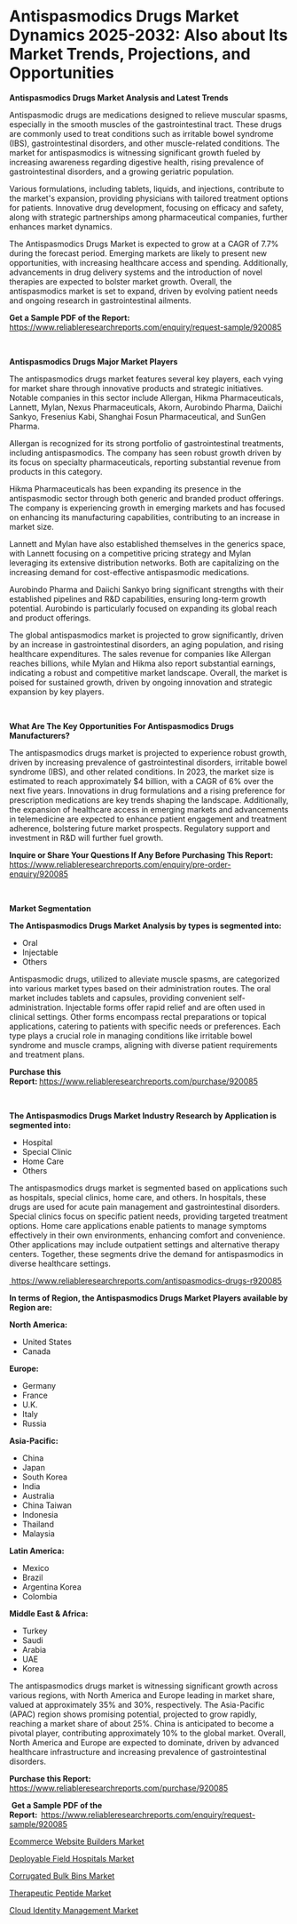 <p><h1>Antispasmodics Drugs Market Dynamics 2025-2032: Also about Its Market Trends, Projections, and Opportunities</h1></p><p><strong>Antispasmodics Drugs Market Analysis and Latest Trends</strong></p>
<p><p>Antispasmodic drugs are medications designed to relieve muscular spasms, especially in the smooth muscles of the gastrointestinal tract. These drugs are commonly used to treat conditions such as irritable bowel syndrome (IBS), gastrointestinal disorders, and other muscle-related conditions. The market for antispasmodics is witnessing significant growth fueled by increasing awareness regarding digestive health, rising prevalence of gastrointestinal disorders, and a growing geriatric population.</p><p>Various formulations, including tablets, liquids, and injections, contribute to the market's expansion, providing physicians with tailored treatment options for patients. Innovative drug development, focusing on efficacy and safety, along with strategic partnerships among pharmaceutical companies, further enhances market dynamics. </p><p>The Antispasmodics Drugs Market is expected to grow at a CAGR of 7.7% during the forecast period. Emerging markets are likely to present new opportunities, with increasing healthcare access and spending. Additionally, advancements in drug delivery systems and the introduction of novel therapies are expected to bolster market growth. Overall, the antispasmodics market is set to expand, driven by evolving patient needs and ongoing research in gastrointestinal ailments.</p></p>
<p><strong>Get a Sample PDF of the Report:&nbsp;</strong> <a href="https://www.reliableresearchreports.com/enquiry/request-sample/920085?utm_campaign=83&utm_medium=2&utm_source=Github&utm_content=ia&utm_term=06032025&utm_id=antispasmodics-drugs">https://www.reliableresearchreports.com/enquiry/request-sample/920085</a></p>
<p>&nbsp;</p>
<p><strong>Antispasmodics Drugs Major Market Players</strong></p>
<p><p>The antispasmodics drugs market features several key players, each vying for market share through innovative products and strategic initiatives. Notable companies in this sector include Allergan, Hikma Pharmaceuticals, Lannett, Mylan, Nexus Pharmaceuticals, Akorn, Aurobindo Pharma, Daiichi Sankyo, Fresenius Kabi, Shanghai Fosun Pharmaceutical, and SunGen Pharma.</p><p>Allergan is recognized for its strong portfolio of gastrointestinal treatments, including antispasmodics. The company has seen robust growth driven by its focus on specialty pharmaceuticals, reporting substantial revenue from products in this category.</p><p>Hikma Pharmaceuticals has been expanding its presence in the antispasmodic sector through both generic and branded product offerings. The company is experiencing growth in emerging markets and has focused on enhancing its manufacturing capabilities, contributing to an increase in market size.</p><p>Lannett and Mylan have also established themselves in the generics space, with Lannett focusing on a competitive pricing strategy and Mylan leveraging its extensive distribution networks. Both are capitalizing on the increasing demand for cost-effective antispasmodic medications.</p><p>Aurobindo Pharma and Daiichi Sankyo bring significant strengths with their established pipelines and R&D capabilities, ensuring long-term growth potential. Aurobindo is particularly focused on expanding its global reach and product offerings.</p><p>The global antispasmodics market is projected to grow significantly, driven by an increase in gastrointestinal disorders, an aging population, and rising healthcare expenditures. The sales revenue for companies like Allergan reaches billions, while Mylan and Hikma also report substantial earnings, indicating a robust and competitive market landscape. Overall, the market is poised for sustained growth, driven by ongoing innovation and strategic expansion by key players.</p></p>
<p>&nbsp;</p>
<p><strong>What Are The Key Opportunities For Antispasmodics Drugs Manufacturers?</strong></p>
<p><p>The antispasmodics drugs market is projected to experience robust growth, driven by increasing prevalence of gastrointestinal disorders, irritable bowel syndrome (IBS), and other related conditions. In 2023, the market size is estimated to reach approximately $4 billion, with a CAGR of 6% over the next five years. Innovations in drug formulations and a rising preference for prescription medications are key trends shaping the landscape. Additionally, the expansion of healthcare access in emerging markets and advancements in telemedicine are expected to enhance patient engagement and treatment adherence, bolstering future market prospects. Regulatory support and investment in R&D will further fuel growth.</p></p>
<p><strong>Inquire or Share Your Questions If Any Before Purchasing This Report:</strong> <a href="https://www.reliableresearchreports.com/enquiry/pre-order-enquiry/920085?utm_campaign=83&utm_medium=2&utm_source=Github&utm_content=ia&utm_term=06032025&utm_id=antispasmodics-drugs">https://www.reliableresearchreports.com/enquiry/pre-order-enquiry/920085</a></p>
<p>&nbsp;</p>
<p><strong>Market Segmentation</strong></p>
<p><strong>The Antispasmodics Drugs Market Analysis by types is segmented into:</strong></p>
<p><ul><li>Oral</li><li>Injectable</li><li>Others</li></ul></p>
<p><p>Antispasmodic drugs, utilized to alleviate muscle spasms, are categorized into various market types based on their administration routes. The oral market includes tablets and capsules, providing convenient self-administration. Injectable forms offer rapid relief and are often used in clinical settings. Other forms encompass rectal preparations or topical applications, catering to patients with specific needs or preferences. Each type plays a crucial role in managing conditions like irritable bowel syndrome and muscle cramps, aligning with diverse patient requirements and treatment plans.</p></p>
<p><strong>Purchase this Report:&nbsp;</strong><a href="https://www.reliableresearchreports.com/purchase/920085?utm_campaign=83&utm_medium=2&utm_source=Github&utm_content=ia&utm_term=06032025&utm_id=antispasmodics-drugs">https://www.reliableresearchreports.com/purchase/920085</a></p>
<p>&nbsp;</p>
<p><strong>The Antispasmodics Drugs Market Industry Research by Application is segmented into:</strong></p>
<p><ul><li>Hospital</li><li>Special Clinic</li><li>Home Care</li><li>Others</li></ul></p>
<p><p>The antispasmodics drugs market is segmented based on applications such as hospitals, special clinics, home care, and others. In hospitals, these drugs are used for acute pain management and gastrointestinal disorders. Special clinics focus on specific patient needs, providing targeted treatment options. Home care applications enable patients to manage symptoms effectively in their own environments, enhancing comfort and convenience. Other applications may include outpatient settings and alternative therapy centers. Together, these segments drive the demand for antispasmodics in diverse healthcare settings.</p></p>
<p><a href="https://www.reliableresearchreports.com/antispasmodics-drugs-r920085?utm_campaign=83&utm_medium=2&utm_source=Github&utm_content=ia&utm_term=06032025&utm_id=antispasmodics-drugs">&nbsp;https://www.reliableresearchreports.com/antispasmodics-drugs-r920085</a></p>
<p><strong>In terms of Region, the Antispasmodics Drugs Market Players available by Region are:</strong></p>
<p>
    <p> <strong> North America: </strong>
        <ul>
            <li>United States</li>
            <li>Canada</li>
        </ul>
        </p> 
    <p> <strong> Europe: </strong>
        <ul>
            <li>Germany</li>
            <li>France</li>
            <li>U.K.</li>
            <li>Italy</li>
            <li>Russia</li>
        </ul>
        </p> 
    <p> <strong> Asia-Pacific: </strong>
        <ul>
            <li>China</li>
            <li>Japan</li>
            <li>South Korea</li>
            <li>India</li>
            <li>Australia</li>
            <li>China Taiwan</li>
            <li>Indonesia</li>
            <li>Thailand</li>
            <li>Malaysia</li>
        </ul>
        </p> 
    <p> <strong> Latin America: </strong>
        <ul>
            <li>Mexico</li>
            <li>Brazil</li>
            <li>Argentina Korea</li>
            <li>Colombia</li>
        </ul>
        </p> 
    <p> <strong> Middle East & Africa: </strong>
        <ul>
            <li>Turkey</li>
            <li>Saudi</li>
            <li>Arabia</li>
            <li>UAE</li>
            <li>Korea</li>
        </ul>
    </p>
    </p>
<p><p>The antispasmodics drugs market is witnessing significant growth across various regions, with North America and Europe leading in market share, valued at approximately 35% and 30%, respectively. The Asia-Pacific (APAC) region shows promising potential, projected to grow rapidly, reaching a market share of about 25%. China is anticipated to become a pivotal player, contributing approximately 10% to the global market. Overall, North America and Europe are expected to dominate, driven by advanced healthcare infrastructure and increasing prevalence of gastrointestinal disorders.</p></p>
<p><strong>Purchase this Report: </strong><a href="https://www.reliableresearchreports.com/purchase/920085?utm_campaign=83&utm_medium=2&utm_source=Github&utm_content=ia&utm_term=06032025&utm_id=antispasmodics-drugs">https://www.reliableresearchreports.com/purchase/920085</a></p>
<p>&nbsp;<strong>Get a Sample PDF of the Report:&nbsp;&nbsp;</strong><a href="https://www.reliableresearchreports.com/enquiry/request-sample/920085?utm_campaign=83&utm_medium=2&utm_source=Github&utm_content=ia&utm_term=06032025&utm_id=antispasmodics-drugs">https://www.reliableresearchreports.com/enquiry/request-sample/920085</a></p>
<p><strong></strong></p>
<p><p><a href="https://github.com/abidomamen/Market-Research-Report-List-1/blob/main/ecommerce-website-builders-market.md?utm_campaign=83&utm_medium=2&utm_source=Github&utm_content=ia&utm_term=06032025&utm_id=antispasmodics-drugs">Ecommerce Website Builders Market</a></p><p><a href="https://github.com/leijavaagexo/Market-Research-Report-List-1/blob/main/deployable-field-hospitals-market.md?utm_campaign=83&utm_medium=2&utm_source=Github&utm_content=ia&utm_term=06032025&utm_id=antispasmodics-drugs">Deployable Field Hospitals Market</a></p><p><a href="https://github.com/tanckfelli84/Market-Research-Report-List-1/blob/main/corrugated-bulk-bins-market.md?utm_campaign=83&utm_medium=2&utm_source=Github&utm_content=ia&utm_term=06032025&utm_id=antispasmodics-drugs">Corrugated Bulk Bins Market</a></p><p><a href="https://github.com/wakerizaak8g/Market-Research-Report-List-1/blob/main/therapeutic-peptide-market.md?utm_campaign=83&utm_medium=2&utm_source=Github&utm_content=ia&utm_term=06032025&utm_id=antispasmodics-drugs">Therapeutic Peptide Market</a></p><p><a href="https://github.com/adelanwkadua/Market-Research-Report-List-1/blob/main/cloud-identity-management-market.md?utm_campaign=83&utm_medium=2&utm_source=Github&utm_content=ia&utm_term=06032025&utm_id=antispasmodics-drugs">Cloud Identity Management Market</a></p></p>